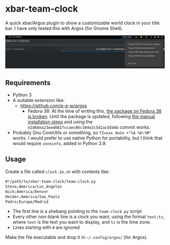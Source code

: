 # xbar-team-clock

A quick xbar/Argos plugin to show a customizable world clock in your title bar.
I have only tested this with Argos (for Gnome Shell).

![Screenshot using Argos on Gnome Shell](argos_screenshot.png)

## Requirements

* Python 3
* A suitable extension like:
  * https://github.com/p-e-w/argos
    * Fedora 38: At the time of writing this, [the package on Fedora 38 is broken](https://bugzilla.redhat.com/show_bug.cgi?id=2211941). Until the package is updated, following [the manual installation steps](https://github.com/p-e-w/argos#manually) and using the `e2d68ea23eed081fccaec06c384e2c5d2acb5b6b` commit works.
* Probably Gnu CoreUtils or something, so `TZ=xxx date +"%A %H:%M"` works. I would prefer to use native Python for portability, but I think that would require `zoneinfo`, added in Python 3.9.

## Usage

Create a file called `clock.1m.sh` with contents like: 
 
```
#!/path/to/xbar-team-clock/team-clock.py
Steve;America/Los_Angeles
Nick;America/Denver
Heider;America/Sao_Paulo
Pedro;Europe/Madrid
```

* The first line is a shebang pointing to the `team-clock.py` script
* Every other non-blank line is a clock you want, using the format `text;tz`, where `text` is the text you want to display, and `tz` is the time zone.
* Lines starting with `#` are ignored

Make the file executable and drop it in `~/.config/argos/` (for Argos).
